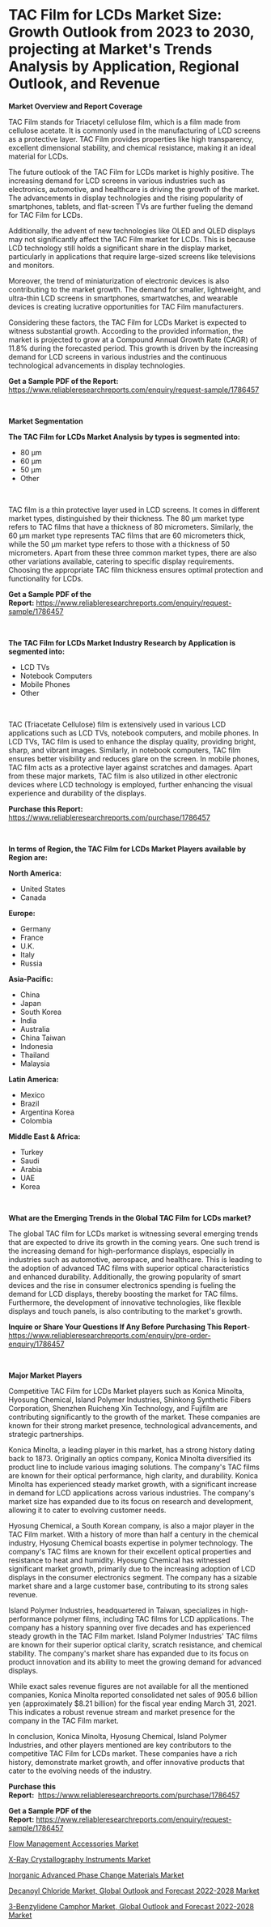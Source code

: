 <p><h1>TAC Film for LCDs Market Size: Growth Outlook from 2023 to 2030, projecting at Market's Trends Analysis by Application, Regional Outlook, and Revenue</h1></p><p><strong>Market Overview and Report Coverage</strong></p>
<p><p>TAC Film stands for Triacetyl cellulose film, which is a film made from cellulose acetate. It is commonly used in the manufacturing of LCD screens as a protective layer. TAC Film provides properties like high transparency, excellent dimensional stability, and chemical resistance, making it an ideal material for LCDs.</p><p>The future outlook of the TAC Film for LCDs market is highly positive. The increasing demand for LCD screens in various industries such as electronics, automotive, and healthcare is driving the growth of the market. The advancements in display technologies and the rising popularity of smartphones, tablets, and flat-screen TVs are further fueling the demand for TAC Film for LCDs.</p><p>Additionally, the advent of new technologies like OLED and QLED displays may not significantly affect the TAC Film market for LCDs. This is because LCD technology still holds a significant share in the display market, particularly in applications that require large-sized screens like televisions and monitors.</p><p>Moreover, the trend of miniaturization of electronic devices is also contributing to the market growth. The demand for smaller, lightweight, and ultra-thin LCD screens in smartphones, smartwatches, and wearable devices is creating lucrative opportunities for TAC Film manufacturers.</p><p>Considering these factors, the TAC Film for LCDs Market is expected to witness substantial growth. According to the provided information, the market is projected to grow at a Compound Annual Growth Rate (CAGR) of 11.8% during the forecasted period. This growth is driven by the increasing demand for LCD screens in various industries and the continuous technological advancements in display technologies.</p></p>
<p><strong>Get a Sample PDF of the Report:</strong> <a href="https://www.reliableresearchreports.com/enquiry/request-sample/1786457">https://www.reliableresearchreports.com/enquiry/request-sample/1786457</a></p>
<p>&nbsp;</p>
<p><strong>Market Segmentation</strong></p>
<p><strong>The TAC Film for LCDs Market Analysis by types is segmented into:</strong></p>
<p><ul><li>80 µm</li><li>60 µm</li><li>50 µm</li><li>Other</li></ul></p>
<p>&nbsp;</p>
<p><p>TAC film is a thin protective layer used in LCD screens. It comes in different market types, distinguished by their thickness. The 80 µm market type refers to TAC films that have a thickness of 80 micrometers. Similarly, the 60 µm market type represents TAC films that are 60 micrometers thick, while the 50 µm market type refers to those with a thickness of 50 micrometers. Apart from these three common market types, there are also other variations available, catering to specific display requirements. Choosing the appropriate TAC film thickness ensures optimal protection and functionality for LCDs.</p></p>
<p><strong>Get a Sample PDF of the Report:</strong>&nbsp;<a href="https://www.reliableresearchreports.com/enquiry/request-sample/1786457">https://www.reliableresearchreports.com/enquiry/request-sample/1786457</a></p>
<p>&nbsp;</p>
<p><strong>The TAC Film for LCDs Market Industry Research by Application is segmented into:</strong></p>
<p><ul><li>LCD TVs</li><li>Notebook Computers</li><li>Mobile Phones</li><li>Other</li></ul></p>
<p>&nbsp;</p>
<p><p>TAC (Triacetate Cellulose) film is extensively used in various LCD applications such as LCD TVs, notebook computers, and mobile phones. In LCD TVs, TAC film is used to enhance the display quality, providing bright, sharp, and vibrant images. Similarly, in notebook computers, TAC film ensures better visibility and reduces glare on the screen. In mobile phones, TAC film acts as a protective layer against scratches and damages. Apart from these major markets, TAC film is also utilized in other electronic devices where LCD technology is employed, further enhancing the visual experience and durability of the displays.</p></p>
<p><strong>Purchase this Report:</strong>&nbsp; <a href="https://www.reliableresearchreports.com/purchase/1786457">https://www.reliableresearchreports.com/purchase/1786457</a></p>
<p>&nbsp;</p>
<p><strong>In terms of Region, the TAC Film for LCDs Market Players available by Region are:</strong></p>
<p>
    <p> <strong> North America: </strong>
        <ul>
            <li>United States</li>
            <li>Canada</li>
        </ul>
        </p> 
    <p> <strong> Europe: </strong>
        <ul>
            <li>Germany</li>
            <li>France</li>
            <li>U.K.</li>
            <li>Italy</li>
            <li>Russia</li>
        </ul>
        </p> 
    <p> <strong> Asia-Pacific: </strong>
        <ul>
            <li>China</li>
            <li>Japan</li>
            <li>South Korea</li>
            <li>India</li>
            <li>Australia</li>
            <li>China Taiwan</li>
            <li>Indonesia</li>
            <li>Thailand</li>
            <li>Malaysia</li>
        </ul>
        </p> 
    <p> <strong> Latin America: </strong>
        <ul>
            <li>Mexico</li>
            <li>Brazil</li>
            <li>Argentina Korea</li>
            <li>Colombia</li>
        </ul>
        </p> 
    <p> <strong> Middle East & Africa: </strong>
        <ul>
            <li>Turkey</li>
            <li>Saudi</li>
            <li>Arabia</li>
            <li>UAE</li>
            <li>Korea</li>
        </ul>
    </p>
    </p>
<p>&nbsp;</p>
<p><strong>What are the Emerging Trends in the Global TAC Film for LCDs market?</strong></p>
<p><p>The global TAC film for LCDs market is witnessing several emerging trends that are expected to drive its growth in the coming years. One such trend is the increasing demand for high-performance displays, especially in industries such as automotive, aerospace, and healthcare. This is leading to the adoption of advanced TAC films with superior optical characteristics and enhanced durability. Additionally, the growing popularity of smart devices and the rise in consumer electronics spending is fueling the demand for LCD displays, thereby boosting the market for TAC films. Furthermore, the development of innovative technologies, like flexible displays and touch panels, is also contributing to the market's growth.</p></p>
<p><strong>Inquire or Share Your Questions If Any Before Purchasing This Report</strong>- <a href="https://www.reliableresearchreports.com/enquiry/pre-order-enquiry/1786457">https://www.reliableresearchreports.com/enquiry/pre-order-enquiry/1786457</a></p>
<p>&nbsp;</p>
<p><strong>Major Market Players</strong></p>
<p><p>Competitive TAC Film for LCDs Market players such as Konica Minolta, Hyosung Chemical, Island Polymer Industries, Shinkong Synthetic Fibers Corporation, Shenzhen Ruicheng Xin Technology, and Fujifilm are contributing significantly to the growth of the market. These companies are known for their strong market presence, technological advancements, and strategic partnerships. </p><p>Konica Minolta, a leading player in this market, has a strong history dating back to 1873. Originally an optics company, Konica Minolta diversified its product line to include various imaging solutions. The company's TAC films are known for their optical performance, high clarity, and durability. Konica Minolta has experienced steady market growth, with a significant increase in demand for LCD applications across various industries. The company's market size has expanded due to its focus on research and development, allowing it to cater to evolving customer needs.</p><p>Hyosung Chemical, a South Korean company, is also a major player in the TAC Film market. With a history of more than half a century in the chemical industry, Hyosung Chemical boasts expertise in polymer technology. The company's TAC films are known for their excellent optical properties and resistance to heat and humidity. Hyosung Chemical has witnessed significant market growth, primarily due to the increasing adoption of LCD displays in the consumer electronics segment. The company has a sizable market share and a large customer base, contributing to its strong sales revenue.</p><p>Island Polymer Industries, headquartered in Taiwan, specializes in high-performance polymer films, including TAC films for LCD applications. The company has a history spanning over five decades and has experienced steady growth in the TAC Film market. Island Polymer Industries' TAC films are known for their superior optical clarity, scratch resistance, and chemical stability. The company's market share has expanded due to its focus on product innovation and its ability to meet the growing demand for advanced displays.</p><p>While exact sales revenue figures are not available for all the mentioned companies, Konica Minolta reported consolidated net sales of 905.6 billion yen (approximately $8.21 billion) for the fiscal year ending March 31, 2021. This indicates a robust revenue stream and market presence for the company in the TAC Film market.</p><p>In conclusion, Konica Minolta, Hyosung Chemical, Island Polymer Industries, and other players mentioned are key contributors to the competitive TAC Film for LCDs market. These companies have a rich history, demonstrate market growth, and offer innovative products that cater to the evolving needs of the industry.</p></p>
<p><strong>Purchase this Report:</strong>&nbsp;&nbsp;<a href="https://www.reliableresearchreports.com/purchase/1786457">https://www.reliableresearchreports.com/purchase/1786457</a></p>
<p></p>
<p><strong>Get a Sample PDF of the Report:</strong>&nbsp;<a href="https://www.reliableresearchreports.com/enquiry/request-sample/1786457">https://www.reliableresearchreports.com/enquiry/request-sample/1786457</a></p>
<p><p><a href="https://www.linkedin.com/pulse/flow-management-accessories-market-challenges-opportunities/">Flow Management Accessories Market</a></p><p><a href="https://www.linkedin.com/pulse/x-ray-crystallography-instruments-market-share-amp-new-trends/">X-Ray Crystallography Instruments Market</a></p><p><a href="https://www.linkedin.com/pulse/inorganic-advanced-phase-change-materials-market-share/">Inorganic Advanced Phase Change Materials Market</a></p><p><a href="https://medium.com/@wilmaheaney/decanoyl-chloride-market-global-outlook-and-forecast-2022-2028-market-comprehensive-assessment-by-2d8001b4cd70">Decanoyl Chloride Market, Global Outlook and Forecast 2022-2028 Market</a></p><p><a href="https://medium.com/@daishawolff/3-benzylidene-camphor-market-global-outlook-and-forecast-2022-2028-market-trends-and-market-fc8168d588b5">3-Benzylidene Camphor Market, Global Outlook and Forecast 2022-2028 Market</a></p></p>